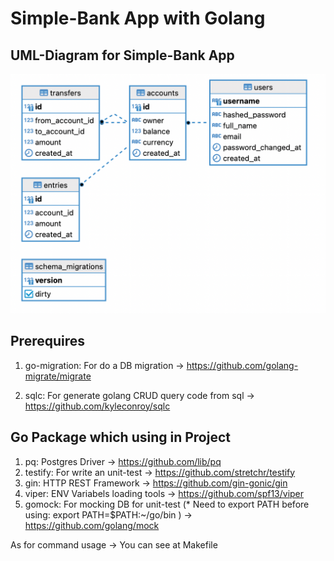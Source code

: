 # Simple-Bank App with Golang

## UML-Diagram for Simple-Bank App
![plot](./images/uml-2.png)

## Prerequires

1. go-migration: For do a DB migration -> https://github.com/golang-migrate/migrate

2. sqlc: For generate golang CRUD query code from sql -> https://github.com/kyleconroy/sqlc


## Go Package which using in Project

1. pq: Postgres Driver -> https://github.com/lib/pq
2. testify: For write an unit-test -> https://github.com/stretchr/testify
3. gin: HTTP REST Framework -> https://github.com/gin-gonic/gin
4. viper: ENV Variabels loading tools -> https://github.com/spf13/viper
5. gomock: For mocking DB for unit-test (* Need to export PATH before using: export PATH=$PATH:~/go/bin ) -> https://github.com/golang/mock

As for command usage -> You can see at Makefile